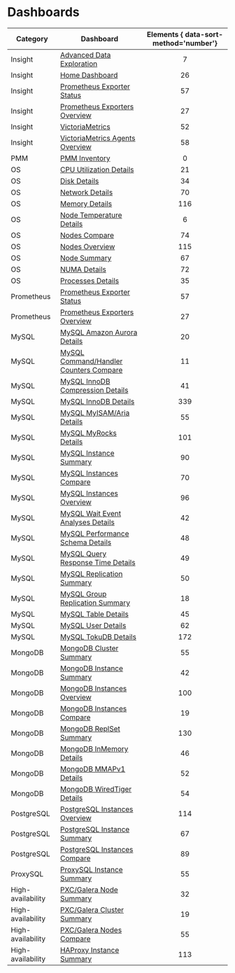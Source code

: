 # Dashboards

| Category          | Dashboard                                                                                | Elements { data-sort-method='number'} |
|-------------------|------------------------------------------------------------------------------------------|:-------------------------------------:|
| Insight           | [Advanced Data Exploration]                                                              | 7
| Insight           | [Home Dashboard]                                                                         | 26
| Insight           | [Prometheus Exporter Status]                                                             | 57
| Insight           | [Prometheus Exporters Overview]                                                          | 27
| Insight           | [VictoriaMetrics]                                                                        | 52
| Insight           | [VictoriaMetrics Agents Overview]                                                        | 58
| PMM               | [PMM Inventory]                                                                          | 0
| OS                | [CPU Utilization Details]                                                                | 21
| OS                | [Disk Details]                                                                           | 34
| OS                | [Network Details]                                                                        | 70
| OS                | [Memory Details]                                                                         | 116
| OS                | [Node Temperature Details]                                                               | 6
| OS                | [Nodes Compare]                                                                          | 74
| OS                | [Nodes Overview]                                                                         | 115
| OS                | [Node Summary]                                                                           | 67
| OS                | [NUMA Details]                                                                           | 72
| OS                | [Processes Details]                                                                      | 35
| Prometheus        | [Prometheus Exporter Status]                                                             | 57
| Prometheus        | [Prometheus Exporters Overview]                                                          | 27
| MySQL             | [MySQL Amazon Aurora Details]                                                            | 20
| MySQL             | [MySQL Command/Handler Counters Compare]                                                 | 11
| MySQL             | [MySQL InnoDB Compression Details]                                                       | 41
| MySQL             | [MySQL InnoDB Details]                                                                   | 339
| MySQL             | [MySQL MyISAM/Aria Details]                                                              | 55
| MySQL             | [MySQL MyRocks Details]                                                                  | 101
| MySQL             | [MySQL Instance Summary]                                                                 | 90
| MySQL             | [MySQL Instances Compare]                                                                | 70
| MySQL             | [MySQL Instances Overview]                                                               | 96
| MySQL             | [MySQL Wait Event Analyses Details]                                                      | 42
| MySQL             | [MySQL Performance Schema Details]                                                       | 48
| MySQL             | [MySQL Query Response Time Details]                                                      | 49
| MySQL             | [MySQL Replication Summary]                                                              | 50
| MySQL             | [MySQL Group Replication Summary]                                                        | 18
| MySQL             | [MySQL Table Details]                                                                    | 45
| MySQL             | [MySQL User Details]                                                                     | 62
| MySQL             | [MySQL TokuDB Details]                                                                   | 172
| MongoDB           | [MongoDB Cluster Summary]                                                                | 55
| MongoDB           | [MongoDB Instance Summary]                                                               | 42
| MongoDB           | [MongoDB Instances Overview]                                                             | 100
| MongoDB           | [MongoDB Instances Compare]                                                              | 19
| MongoDB           | [MongoDB ReplSet Summary]                                                                | 130
| MongoDB           | [MongoDB InMemory Details]                                                               | 46
| MongoDB           | [MongoDB MMAPv1 Details]                                                                 | 52
| MongoDB           | [MongoDB WiredTiger Details]                                                             | 54
| PostgreSQL        | [PostgreSQL Instances Overview]                                                          | 114
| PostgreSQL        | [PostgreSQL Instance Summary]                                                            | 67
| PostgreSQL        | [PostgreSQL Instances Compare]                                                           | 89
| ProxySQL          | [ProxySQL Instance Summary]                                                              | 55
| High-availability | [PXC/Galera Node Summary]                                                                | 32
| High-availability | [PXC/Galera Cluster Summary]                                                             | 19
| High-availability | [PXC/Galera Nodes Compare]                                                               | 55
| High-availability | [HAProxy Instance Summary]                                                               | 113

[Advanced Data Exploration]: dashboard-advanced-data-exploration.md
[Home Dashboard]: dashboard-home.md
[Prometheus Exporter Status]: dashboard-prometheus-exporter-status.md
[Prometheus Exporters Overview]: dashboard-prometheus-exporters-overview.md
[VictoriaMetrics]: dashboard-victoriametrics.md
[VictoriaMetrics Agents Overview]: dashboard-victoriametrics-agents-overview.md
[PMM Inventory]: dashboard-inventory.md
[CPU Utilization Details]: dashboard-cpu-utilization-details.md
[Disk Details]: dashboard-disk-details.md
[Network Details]: dashboard-network-details.md
[Memory Details]: dashboard-memory-details.md
[Node Temperature Details]: dashboard-node-temperature-details.md
[Nodes Compare]: dashboard-nodes-compare.md
[Nodes Overview]: dashboard-nodes-overview.md
[Node Summary]: dashboard-node-summary.md
[NUMA Details]: dashboard-numa-details.md
[Processes Details]: dashboard-processes-details.md
[Prometheus Exporter Status]: dashboard-prometheus-exporter-status.md
[Prometheus Exporters Overview]: dashboard-prometheus-exporters-overview.md
[MySQL Amazon Aurora Details]: dashboard-mysql-amazon-aurora-details.md
[MySQL Command/Handler Counters Compare]: dashboard-mysql-command-handler-counters-compare.md
[MySQL InnoDB Compression Details]: dashboard-mysql-innodb-compression-details.md
[MySQL InnoDB Details]: dashboard-mysql-innodb-details.md
[MySQL MyISAM/Aria Details]: dashboard-mysql-myisam-aria-details.md
[MySQL MyRocks Details]: dashboard-mysql-myrocks-details.md
[MySQL Instance Summary]: dashboard-mysql-instance-summary.md
[MySQL Instances Compare]: dashboard-mysql-instances-compare.md
[MySQL Instances Overview]: dashboard-mysql-instances-overview.md
[MySQL Wait Event Analyses Details]: dashboard-mysql-wait-event-analyses-details.md
[MySQL Performance Schema Details]: dashboard-mysql-performance-schema-details.md
[MySQL Query Response Time Details]: dashboard-mysql-query-response-time-details.md
[MySQL Replication Summary]: dashboard-mysql-replication-summary.md
[MySQL Group Replication Summary]: dashboard-mysql-group-replication-summary.md
[MySQL Table Details]: dashboard-mysql-table-details.md
[MySQL User Details]: dashboard-mysql-user-details.md
[MySQL TokuDB Details]: dashboard-mysql-tokudb-details.md
[MongoDB Cluster Summary]: dashboard-mongodb-cluster-summary.md
[MongoDB Instance Summary]: dashboard-mongodb-instance-summary.md
[MongoDB Instances Overview]: dashboard-mongodb-instances-overview.md
[MongoDB Instances Compare]: dashboard-mongodb-instances-compare.md
[MongoDB ReplSet Summary]: dashboard-mongodb-replset-summary.md
[MongoDB InMemory Details]: dashboard-mongodb-inmemory-details.md
[MongoDB MMAPv1 Details]: dashboard-mongodb-mmapv1-details.md
[MongoDB WiredTiger Details]: dashboard-mongodb-wiredtiger-details.md
[PostgreSQL Instances Overview]: dashboard-postgresql-instances-overview.md
[PostgreSQL Instance Summary]: dashboard-postgresql-instance-summary.md
[PostgreSQL Instances Compare]: dashboard-postgresql-instances-compare.md
[ProxySQL Instance Summary]: dashboard-proxysql-instance-summary.md
[PXC/Galera Node Summary]: dashboard-pxc-galera-node-summary.md
[PXC/Galera Cluster Summary]: dashboard-pxc-galera-cluster-summary.md
[PXC/Galera Nodes Compare]: dashboard-pxc-galera-nodes-compare.md
[HAProxy Instance Summary]: dashboard-haproxy-instance-summary.md
